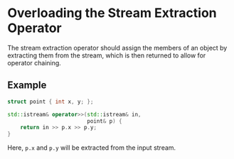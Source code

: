 # Overloading the Stream Extraction Operator

The stream extraction operator should assign the members of an object
by extracting them from the stream, which is then returned to allow for operator chaining.

## Example
```cpp
struct point { int x, y; };

std::istream& operator>>(std::istream& in,
                         point& p) {
    return in >> p.x >> p.y;
}
```
Here, `p.x` and `p.y` will be extracted from the input stream.
